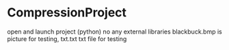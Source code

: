 # CompressionProject
open and launch project (python) no any external libraries
blackbuck.bmp is picture for testing, txt.txt txt file for testing
